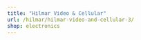 ```yaml
---
title: "Hilmar Video & Cellular"
url: /hilmar/hilmar-video-and-cellular-3/
shop: electronics
---
```

